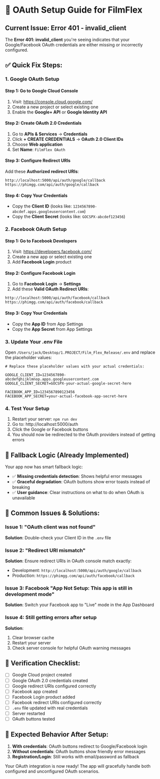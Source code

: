 # 🔐 OAuth Setup Guide for FilmFlex

## Current Issue: Error 401 - invalid_client

The **Error 401: invalid_client** you're seeing indicates that your Google/Facebook OAuth credentials are either missing or incorrectly configured.

## ✅ **Quick Fix Steps:**

### 1. **Google OAuth Setup**

#### Step 1: Go to Google Cloud Console
1. Visit: https://console.cloud.google.com/
2. Create a new project or select existing one
3. Enable the **Google+ API** or **Google Identity API**

#### Step 2: Create OAuth 2.0 Credentials
1. Go to **APIs & Services** → **Credentials**
2. Click **+ CREATE CREDENTIALS** → **OAuth 2.0 Client IDs**
3. Choose **Web application**
4. Set **Name**: `FilmFlex OAuth`

#### Step 3: Configure Redirect URIs
Add these **Authorized redirect URIs**:
```
http://localhost:5000/api/auth/google/callback
https://phimgg.com/api/auth/google/callback
```

#### Step 4: Copy Your Credentials
- Copy the **Client ID** (looks like: `1234567890-abcdef.apps.googleusercontent.com`)
- Copy the **Client Secret** (looks like: `GOCSPX-abcdef123456`)

### 2. **Facebook OAuth Setup**

#### Step 1: Go to Facebook Developers
1. Visit: https://developers.facebook.com/
2. Create a new app or select existing one
3. Add **Facebook Login** product

#### Step 2: Configure Facebook Login
1. Go to **Facebook Login** → **Settings**
2. Add these **Valid OAuth Redirect URIs**:
```
http://localhost:5000/api/auth/facebook/callback
https://phimgg.com/api/auth/facebook/callback
```

#### Step 3: Copy Your Credentials
- Copy the **App ID** from App Settings
- Copy the **App Secret** from App Settings

### 3. **Update Your .env File**

Open `/Users/jack/Desktop/1.PROJECT/Film_Flex_Release/.env` and replace the placeholder values:

```env
# Replace these placeholder values with your actual credentials:

GOOGLE_CLIENT_ID=1234567890-abcdefghijklmnop.apps.googleusercontent.com
GOOGLE_CLIENT_SECRET=GOCSPX-your-actual-google-secret-here

FACEBOOK_APP_ID=1234567890123456
FACEBOOK_APP_SECRET=your-actual-facebook-app-secret-here
```

### 4. **Test Your Setup**

1. Restart your server: `npm run dev`
2. Go to: http://localhost:5000/auth
3. Click the Google or Facebook buttons
4. You should now be redirected to the OAuth providers instead of getting errors

## 🔧 **Fallback Logic (Already Implemented)**

Your app now has smart fallback logic:
- ✅ **Missing credentials detection**: Shows helpful error messages
- ✅ **Graceful degradation**: OAuth buttons show error toasts instead of breaking
- ✅ **User guidance**: Clear instructions on what to do when OAuth is unavailable

## 🚨 **Common Issues & Solutions:**

### Issue 1: "OAuth client was not found"
**Solution**: Double-check your Client ID in the `.env` file

### Issue 2: "Redirect URI mismatch"
**Solution**: Ensure redirect URIs in OAuth console match exactly:
- Development: `http://localhost:5000/api/auth/google/callback`
- Production: `https://phimgg.com/api/auth/facebook/callback`

### Issue 3: Facebook "App Not Setup: This app is still in development mode"
**Solution**: Switch your Facebook app to "Live" mode in the App Dashboard

### Issue 4: Still getting errors after setup
**Solution**: 
1. Clear browser cache
2. Restart your server
3. Check server console for helpful OAuth warning messages

## 📝 **Verification Checklist:**

- [ ] Google Cloud project created
- [ ] Google OAuth 2.0 credentials created
- [ ] Google redirect URIs configured correctly
- [ ] Facebook app created
- [ ] Facebook Login product added
- [ ] Facebook redirect URIs configured correctly
- [ ] `.env` file updated with real credentials
- [ ] Server restarted
- [ ] OAuth buttons tested

## 🎯 **Expected Behavior After Setup:**

1. **With credentials**: OAuth buttons redirect to Google/Facebook login
2. **Without credentials**: OAuth buttons show friendly error messages
3. **Registration/Login**: Still works with email/password as fallback

Your OAuth integration is now ready! The app will gracefully handle both configured and unconfigured OAuth scenarios.